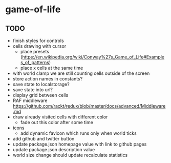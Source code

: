 # game-of-life

## TODO

- finish styles for controls
- cells drawing with cursor
  - place presets (https://en.wikipedia.org/wiki/Conway%27s_Game_of_Life#Examples_of_patterns)
  - place x cells at the same time
- with world clamp we are still counting cells outside of the screen
- store action names in constants?
- save state to localstorage?
- save state into url?
- display grid between cells
- RAF middleware https://github.com/rackt/redux/blob/master/docs/advanced/Middleware.md
- draw already visited cells with different color
  - fade out this color after some time
- icons
  - add dynamic favicon which runs only when world ticks
- add github and twitter button
- update package.json homepage value with link to github pages
- update package.json description value
- world size change should update recalculate statistics
